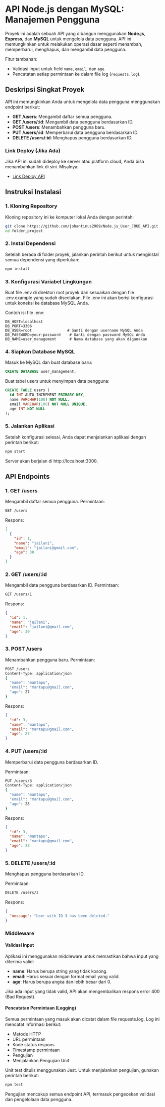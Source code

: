 # API Node.js dengan MySQL: Manajemen Pengguna

Proyek ini adalah sebuah API yang dibangun menggunakan **Node.js**, **Express**, dan **MySQL** untuk mengelola data pengguna. API ini memungkinkan untuk melakukan operasi dasar seperti menambah, memperbarui, menghapus, dan mengambil data pengguna.

Fitur tambahan:
- Validasi input untuk field `name`, `email`, dan `age`.
- Pencatatan setiap permintaan ke dalam file log (`requests.log`).

## Deskripsi Singkat Proyek

API ini memungkinkan Anda untuk mengelola data pengguna menggunakan endpoint berikut:
- **GET /users**: Mengambil daftar semua pengguna.
- **GET /users/:id**: Mengambil data pengguna berdasarkan ID.
- **POST /users**: Menambahkan pengguna baru.
- **PUT /users/:id**: Memperbarui data pengguna berdasarkan ID.
- **DELETE /users/:id**: Menghapus pengguna berdasarkan ID.

### Link Deploy (Jika Ada)

Jika API ini sudah dideploy ke server atau platform cloud, Anda bisa menambahkan link di sini. Misalnya:

- [Link Deploy API](https://example.com)

## Instruksi Instalasi

### 1. Kloning Repository

Kloning repository ini ke komputer lokal Anda dengan perintah:

```bash
git clone https://github.com/johantinus2909/Node.js_User_CRUD_API.git
cd folder_project
```
### 2. Instal Dependensi

Setelah berada di folder proyek, jalankan perintah berikut untuk menginstal semua dependensi yang diperlukan:
```bash
npm install
```

### 3. Konfigurasi Variabel Lingkungan

Buat file .env di direktori root proyek dan sesuaikan dengan file .env.example yang sudah disediakan. File .env ini akan berisi konfigurasi untuk koneksi ke database MySQL Anda.

Contoh isi file .env:
```env
DB_HOST=localhost
DB_PORT=3306
DB_USER=root                # Ganti dengan username MySQL Anda
DB_PASSWORD=your-password    # Ganti dengan password MySQL Anda
DB_NAME=user_management      # Nama database yang akan digunakan
```

### 4. Siapkan Database MySQL

Masuk ke MySQL dan buat database baru:
```sql
CREATE DATABASE user_management;
```
Buat tabel users untuk menyimpan data pengguna:

```sql
CREATE TABLE users (
  id INT AUTO_INCREMENT PRIMARY KEY,
  name VARCHAR(100) NOT NULL,
  email VARCHAR(100) NOT NULL UNIQUE,
  age INT NOT NULL
);
```
### 5. Jalankan Aplikasi

Setelah konfigurasi selesai, Anda dapat menjalankan aplikasi dengan perintah berikut:
```bash
npm start
```
Server akan berjalan di http://localhost:3000.

## API Endpoints

### 1. GET /users

Mengambil daftar semua pengguna.
Permintaan:
```bash
GET /users
```
Respons:
```json
[
  {
    "id": 1,
    "name": "jailani",
    "email": "jailani@gmail.com",
    "age": 30
  }
]
```
### 2. GET /users/:id

Mengambil data pengguna berdasarkan ID.
Permintaan:
```bash
GET /users/1
```
Respons:
```json
{
  "id": 1,
  "name": "jailani",
  "email": "jailani@gmail.com",
  "age": 30
}
```
### 3. POST /users

Menambahkan pengguna baru.
Permintaan:

```bash
POST /users
Content-Type: application/json
{
  "name": "mantapu",
  "email": "mantapu@gmail.com",
  "age": 27
}
```
Respons:
```json
{
  "id": 3,
  "name": "mantapu",
  "email": "mantapu@gmail.com",
  "age": 27
}
```

### 4. PUT /users/:id
Memperbarui data pengguna berdasarkan ID.

Permintaan:
```bash
PUT /users/3
Content-Type: application/json
{
  "name": "mantapu",
  "email": "mantapu@gmail.com",
  "age": 28
}
```
Respons:
```json
{
  "id": 3,
  "name": "mantapu",
  "email": "mantapu@gmail.com",
  "age": 28
}
```
### 5. DELETE /users/:id
Menghapus pengguna berdasarkan ID.

Permintaan:
```bash
DELETE /users/3
```
Respons:
```json
{
  "message": "User with ID 3 has been deleted."
}
```
### Middleware

#### Validasi Input
Aplikasi ini menggunakan middleware untuk memastikan bahwa input yang diterima valid:

- **name**: Harus berupa string yang tidak kosong.
- **email**: Harus sesuai dengan format email yang valid.
- **age**: Harus berupa angka dan lebih besar dari 0.

Jika ada input yang tidak valid, API akan mengembalikan respons error 400 (Bad Request).

#### Pencatatan Permintaan (Logging)
Semua permintaan yang masuk akan dicatat dalam file requests.log. Log ini mencatat informasi berikut:

- Metode HTTP
- URL permintaan
- Kode status respons
- Timestamp permintaan
- Pengujian
- Menjalankan Pengujian Unit
  
Unit test ditulis menggunakan Jest. Untuk menjalankan pengujian, gunakan perintah berikut:

```bash
npm test
```
Pengujian mencakup semua endpoint API, termasuk pengecekan validasi dan pengelolaan data pengguna.

